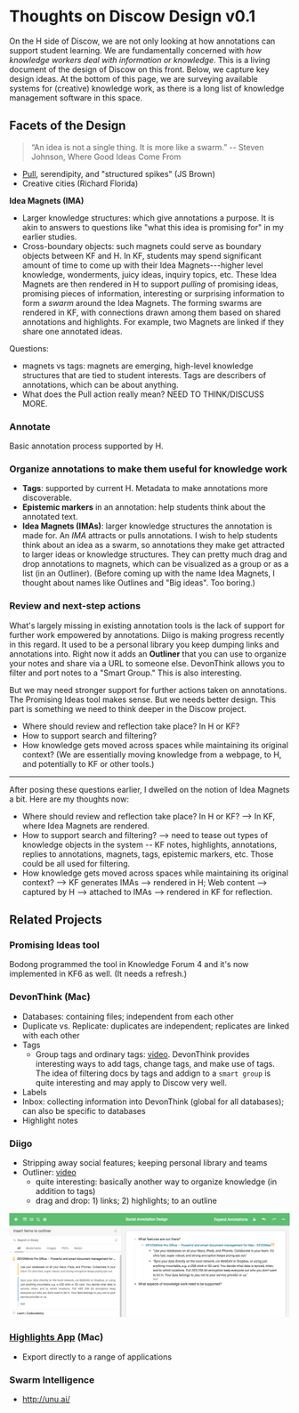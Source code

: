 Thoughts on Discow Design v0.1
====================================

On the H side of Discow, we are not only looking at how annotations can support student learning. We are fundamentally concerned with *how knowledge workers deal with information or knowledge*. This is a living document of the design of Discow on this front. Below, we capture key design ideas. At the bottom of this page, we are surveying available systems for (creative) knowledge work, as there is a long list of knowledge management software in this space.

## Facets of the Design

> “An idea is not a single thing. It is more like a swarm.”
> -- Steven Johnson, Where Good Ideas Come From

- [Pull](https://hbr.org/2009/04/four-ways-to-use-serendipity-t.html), serendipity, and "structured spikes" (JS Brown)
- Creative cities (Richard Florida)

**Idea Magnets (IMA)**

- Larger knowledge structures: which give annotations a purpose. It is akin to answers to questions like "what this idea is promising for" in my earlier studies.
- Cross-boundary objects: such magnets could serve as boundary objects between KF and H. In KF, students may spend significant amount of time to come up with their Idea Magnets---higher level knowledge, wonderments, juicy ideas, inquiry topics, etc. These Idea Magnets are then rendered in H to support *pulling* of promising ideas, promising pieces of information, interesting or surprising information to form a *swarm* around the Idea Magnets. The forming swarms are rendered in KF, with connections drawn among them based on shared annotations and highlights. For example, two Magnets are linked if they share one annotated ideas.

Questions:
- magnets vs tags: magnets are emerging, high-level knowledge structures that are tied to student interests. Tags are describers of annotations, which can be about anything.
- What does the Pull action really mean? NEED TO THINK/DISCUSS MORE.

### Annotate

Basic annotation process supported by H.

### Organize annotations to make them useful for knowledge work

- **Tags**: supported by current H. Metadata to make annotations more discoverable.
- **Epistemic markers** in an annotation: help students think about the annotated text.
- **Idea Magnets (IMAs)**: larger knowledge structures the annotation is made for. An *IMA* attracts or pulls annotations. I wish to help students think about an idea as a swarm, so annotations they make get attracted to larger ideas or knowledge structures. They can pretty much drag and drop annotations to magnets, which can be visualized as a group or as a list (in an Outliner). (Before coming up with the name Idea Magnets, I thought about names like Outlines and "Big ideas". Too boring.)

### Review and next-step actions

What's largely missing in existing annotation tools is the lack of support for further work empowered by annotations. Diigo is making progress recently in this regard. It used to be a personal library you keep dumping links and annotations into. Right now it adds an **Outliner** that you can use to organize your notes and share via a URL to someone else. DevonThink allows you to filter and port notes to a "Smart Group." This is also interesting.

But we may need stronger support for further actions taken on annotations. The Promising Ideas tool makes sense. But we needs better design. This part is something we need to think deeper in the Discow project.

- Where should review and reflection take place? In H or KF?
- How to support search and filtering?
- How knowledge gets moved across spaces while maintaining its original context? (We are essentially moving knowledge from a webpage, to H, and potentially to KF or other tools.)

----

After posing these questions earlier, I dwelled on the notion of Idea Magnets a bit. Here are my thoughts now:

- Where should review and reflection take place? In H or KF? --> In KF, where Idea Magnets are rendered.
- How to support search and filtering? --> need to tease out types of knowledge objects in the system -- KF notes, highlights, annotations, replies to annotations, magnets, tags, epistemic markers, etc. Those could be all used for filtering.
- How knowledge gets moved across spaces while maintaining its original context? --> KF generates IMAs --> rendered in H; Web content --> captured by H --> attached to IMAs --> rendered in KF for reflection.

## Related Projects

### Promising Ideas tool

Bodong programmed the tool in Knowledge Forum 4 and it's now implemented in KF6 as well. (It needs a refresh.)

### DevonThink (Mac)

- Databases: containing files; independent from each other
- Duplicate vs. Replicate: duplicates are independent; replicates are linked with each other
- Tags
  - Group tags and ordinary tags: [video](https://www.youtube.com/watch?v=di3MlFLMOf4). DevonThink provides interesting ways to add tags, change tags, and make use of tags. The idea of filtering docs by tags and addign to a `smart group` is quite interesting and may apply to Discow very well.
- Labels
- Inbox: collecting information into DevonThink (global for all databases); can also be specific to databases
- Highlight notes

### Diigo

- Stripping away social features; keeping personal library and teams
- Outliner: [video](https://www.youtube.com/watch?v=-8yoSzn6Fp8)
  - quite interesting: basically another way to organize knowledge (in addition to tags)
  - drag and drop: 1) links; 2) highlights; to an outline

![](fig/diigo-outliner.png)

### [Highlights App](http://highlightsapp.net/) (Mac)

- Export directly to a range of applications

### Swarm Intelligence

- http://unu.ai/

